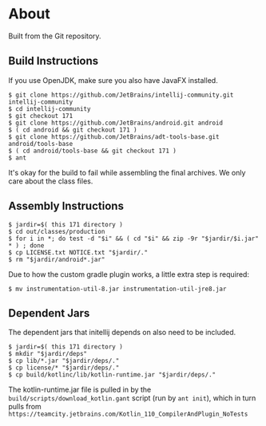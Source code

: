 # About

Built from the Git repository.

## Build Instructions

If you use OpenJDK, make sure you also have JavaFX installed.

```
$ git clone https://github.com/JetBrains/intellij-community.git intellij-community
$ cd intellij-community
$ git checkout 171
$ git clone https://github.com/JetBrains/android.git android
$ ( cd android && git checkout 171 )
$ git clone https://github.com/JetBrains/adt-tools-base.git android/tools-base
$ ( cd android/tools-base && git checkout 171 )
$ ant
```

It's okay for the build to fail while assembling the final archives.  We only
care about the class files.

## Assembly Instructions

```
$ jardir=$( this 171 directory )
$ cd out/classes/production
$ for i in *; do test -d "$i" && ( cd "$i" && zip -9r "$jardir/$i.jar" * ) ; done
$ cp LICENSE.txt NOTICE.txt "$jardir/."
$ rm "$jardir/android*.jar"
```

Due to how the custom gradle plugin works, a little extra step is required:

```
$ mv instrumentation-util-8.jar instrumentation-util-jre8.jar
```

## Dependent Jars

The dependent jars that initellij depends on also need to be included.

```
$ jardir=$( this 171 directory )
$ mkdir "$jardir/deps"
$ cp lib/*.jar "$jardir/deps/."
$ cp license/* "$jardir/deps/."
$ cp build/kotlinc/lib/kotlin-runtime.jar "$jardir/deps/."
```

The kotlin-runtime.jar file is pulled in by the `build/scripts/download_kotlin.gant` script (run by
`ant init`), which in turn pulls from `https://teamcity.jetbrains.com/Kotlin_110_CompilerAndPlugin_NoTests`
